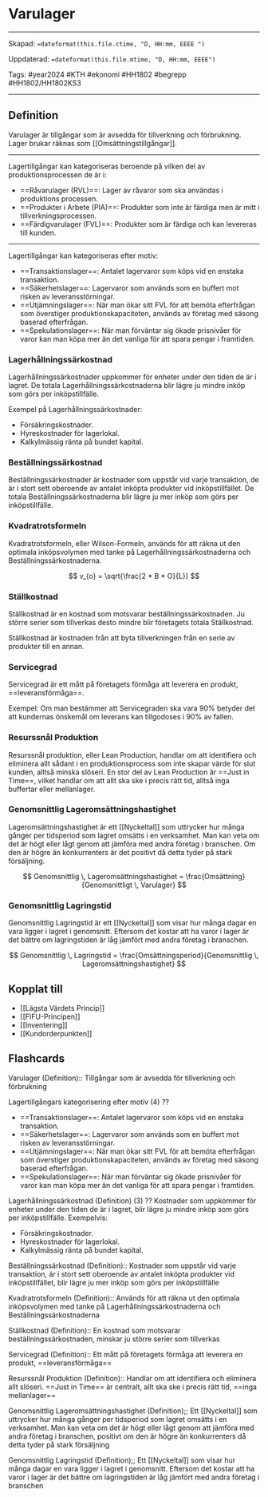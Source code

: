 # Varulager

---

Skapad: `=dateformat(this.file.ctime, "D, HH:mm, EEEE ")`

Uppdaterad: `=dateformat(this.file.mtime, "D, HH:mm, EEEE")`

Tags: #year2024 #KTH #ekonomi #HH1802 #begrepp #HH1802/HH1802KS3

---

## Definition

Varulager är tillgångar som är avsedda för tillverkning och förbrukning. Lager brukar räknas som [[Omsättningstillgångar]].

---

Lagertillgångar kan kategoriseras beroende på vilken del av produktionsprocessen de är i:

- ==Råvarulager (RVL)==: Lager av råvaror som ska användas i produktions processen.
- ==Produkter i Arbete (PIA)==: Produkter som inte är färdiga men är mitt i tillverkningsprocessen.
- ==Färdigvarulager (FVL)==: Produkter som är färdiga och kan levereras till kunden.

---

Lagertillgångar kan kategoriseras efter motiv:

- ==Transaktionslager==: Antalet lagervaror som köps vid en enstaka transaktion.
- ==Säkerhetslager==: Lagervaror som används som en buffert mot risken av leveransstörningar.
- ==Utjämningslager==: När man ökar sitt FVL för att bemöta efterfrågan som överstiger produktionskapaciteten, används av företag med säsong baserad efterfrågan.
- ==Spekulationslager==: När man förväntar sig ökade prisnivåer för varor kan man köpa mer än det vanliga för att spara pengar i framtiden.

### Lagerhållningssärkostnad

Lagerhållningssärkostnader uppkommer för enheter under den tiden de är i lagret. De totala Lagerhållningssärkostnaderna blir lägre ju mindre inköp som görs per inköpstillfälle.

Exempel på Lagerhållningssärkostnader:

- Försäkringskostnader.
- Hyreskostnader för lagerlokal.
- Kalkylmässig ränta på bundet kapital.

### Beställningssärkostnad

Beställningssärkostnader är kostnader som uppstår vid varje transaktion, de är i stort sett oberoende av antalet inköpta produkter vid inköpstillfället. De totala Beställningssärkostnaderna blir lägre ju mer inköp som görs per inköpstillfälle.

### Kvadratrotsformeln

Kvadratrotsformeln, eller Wilson-Formeln, används för att räkna ut den optimala inköpsvolymen med tanke på Lagerhållningssärkostnaderna och Beställningssärkostnaderna.

$$
v_{o} = \sqrt{\frac{2 * B * O}{L}}
$$

### Ställkostnad

Ställkostnad är en kostnad som motsvarar beställningssärkostnaden. Ju större serier som tillverkas desto mindre blir företagets totala Ställkostnad.

Ställkostnad är kostnaden från att byta tillverkningen från en serie av produkter till en annan.

### Servicegrad

Servicegrad är ett mått på företagets förmåga att leverera en produkt, ==leveransförmåga==.

Exempel: Om man bestämmer att Servicegraden ska vara 90% betyder det att kundernas önskemål om leverans kan tillgodoses i 90% av fallen.

### Resurssnål Produktion

Resurssnål produktion, eller Lean Production,  handlar om att identifiera och eliminera allt sådant i en produktionsprocess som inte skapar värde för slut kunden, alltså minska slöseri. En stor del av Lean Production är ==Just in Time==, vilket handlar om att allt ska ske i precis rätt tid, alltså inga buffertar eller mellanlager.

### Genomsnittlig Lageromsättningshastighet

Lageromsättningshastighet är ett [[Nyckeltal]] som uttrycker hur många gånger per tidsperiod som lagret omsätts i en verksamhet. Man kan veta om det är högt eller lågt genom att jämföra med andra företag i branschen. Om den är högre än konkurrenters är det positivt då detta tyder på stark försäljning.

$$
Genomsnittlig \, Lageromsättningshastighet = \frac{Omsättning}{Genomsnittligt \, Varulager}
$$

### Genomsnittlig Lagringstid

Genomsnittlig Lagringstid är ett [[Nyckeltal]] som visar hur många dagar en vara ligger i lagret i genomsnitt. Eftersom det kostar att ha varor i lager är det bättre om lagringstiden är låg jämfört med andra företag i branschen.

$$
Genomsnittlig \, Lagringstid = \frac{Omsättningsperiod}{Genomsnittlig \, Lageromsättningshastighet}
$$

## Kopplat till

- [[Lägsta Värdets Princip]]
- [[FIFU-Principen]]
- [[Inventering]]
- [[Kundorderpunkten]]

## Flashcards

Varulager (Definition):: Tillgångar som är avsedda för tillverkning och förbrukning
<!--SR:!2024-04-27,4,277!2024-04-27,4,277-->

Lagertillgångars kategorisering efter motiv (4)
??
- ==Transaktionslager==: Antalet lagervaror som köps vid en enstaka transaktion.
- ==Säkerhetslager==: Lagervaror som används som en buffert mot risken av leveransstörningar.
- ==Utjämningslager==: När man ökar sitt FVL för att bemöta efterfrågan som överstiger produktionskapaciteten, används av företag med säsong baserad efterfrågan.
- ==Spekulationslager==: När man förväntar sig ökade prisnivåer för varor kan man köpa mer än det vanliga för att spara pengar i framtiden.
<!--SR:!2024-04-25,3,254!2024-04-26,4,270-->

Lagerhållningssärkostnad (Definition) (3)
??
Kostnader som uppkommer för enheter under den tiden de är i lagret, blir lägre ju mindre inköp som görs per inköpstillfälle. Exempelvis:
- Försäkringskostnader.
- Hyreskostnader för lagerlokal.
- Kalkylmässig ränta på bundet kapital.
<!--SR:!2024-04-26,3,257!2024-04-27,4,278-->

Beställningssärkostnad (Definition):: Kostnader som uppstår vid varje transaktion, är i stort sett oberoende av antalet inköpta produkter vid inköpstillfället, blir lägre ju mer inköp som görs per inköpstillfälle
<!--SR:!2024-04-25,3,250!2024-04-26,4,270-->

Kvadratrotsformeln (Definition):: Används för att räkna ut den optimala inköpsvolymen med tanke på Lagerhållningssärkostnaderna och Beställningssärkostnaderna
<!--SR:!2024-04-25,3,250!2024-04-26,4,270-->

Ställkostnad (Definition):: En kostnad som motsvarar beställningssärkostnaden, minskar ju större serier som tillverkas
<!--SR:!2024-04-25,3,254!2024-04-26,4,274-->

Servicegrad (Definition):: Ett mått på företagets förmåga att leverera en produkt, ==leveransförmåga==
<!--SR:!2024-04-25,3,250!2024-04-26,4,274-->

Resurssnål Produktion (Definition):: Handlar om att identifiera och eliminera allt slöseri. ==Just in Time== är centralt, allt ska ske i precis rätt tid, ==inga mellanlager==
<!--SR:!2024-04-25,3,254!2024-04-26,4,274-->

Genomsnittlig Lageromsättningshastighet (Definition);; Ett [[Nyckeltal]] som uttrycker hur många gånger per tidsperiod som lagret omsätts i en verksamhet. Man kan veta om det är högt eller lågt genom att jämföra med andra företag i branschen, positivt om den är högre än konkurrenters då detta tyder på stark försäljning
<!--SR:!2024-04-25,3,250-->

Genomsnittlig Lagringstid (Definition);; Ett [[Nyckeltal]] som visar hur många dagar en vara ligger i lagret i genomsnitt. Eftersom det kostar att ha varor i lager är det bättre om lagringstiden är låg jämfört med andra företag i branschen
<!--SR:!2024-04-25,3,250-->

